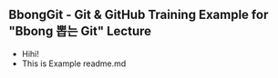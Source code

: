 ## BbongGit - Git & GitHub Training Example for "Bbong 뽑는 Git" Lecture
* Hihi!
* This is Example readme.md